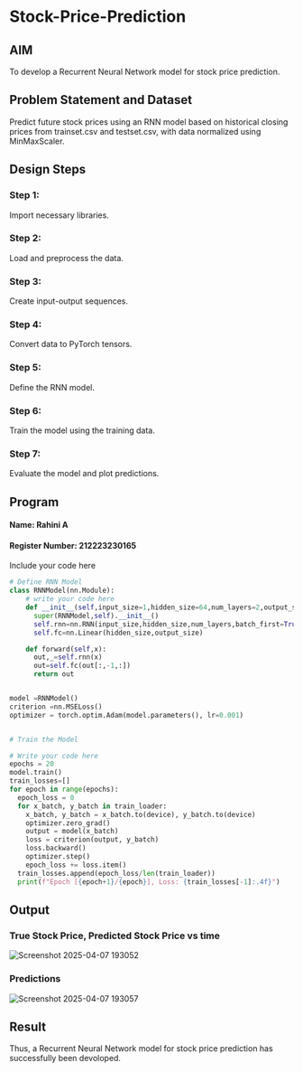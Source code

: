 # Stock-Price-Prediction


## AIM

To develop a Recurrent Neural Network model for stock price prediction.

## Problem Statement and Dataset
Predict future stock prices using an RNN model based on historical closing prices from trainset.csv and testset.csv, with data normalized using MinMaxScaler.
<br/>

## Design Steps

### Step 1:
Import necessary libraries.

### Step 2:
Load and preprocess the data.

### Step 3:
Create input-output sequences.

### Step 4:
Convert data to PyTorch tensors.

### Step 5:
Define the RNN model.

### Step 6:
Train the model using the training data.

### Step 7:
Evaluate the model and plot predictions.


## Program
#### Name: Rahini A
#### Register Number: 212223230165
Include your code here
```Python 
# Define RNN Model
class RNNModel(nn.Module):
    # write your code here
    def __init__(self,input_size=1,hidden_size=64,num_layers=2,output_size=1):
      super(RNNModel,self).__init__()
      self.rnn=nn.RNN(input_size,hidden_size,num_layers,batch_first=True)
      self.fc=nn.Linear(hidden_size,output_size)

    def forward(self,x):
      out,_=self.rnn(x)
      out=self.fc(out[:,-1,:])
      return out


model =RNNModel()
criterion =nn.MSELoss()
optimizer = torch.optim.Adam(model.parameters(), lr=0.001)


# Train the Model

# Write your code here
epochs = 20
model.train()
train_losses=[]
for epoch in range(epochs):
  epoch_loss = 0
  for x_batch, y_batch in train_loader:
    x_batch, y_batch = x_batch.to(device), y_batch.to(device)
    optimizer.zero_grad()
    output = model(x_batch)
    loss = criterion(output, y_batch)
    loss.backward()
    optimizer.step()
    epoch_loss += loss.item()
  train_losses.append(epoch_loss/len(train_loader))
  print(f"Epoch [{epoch+1}/{epoch}], Loss: {train_losses[-1]:.4f}")


```

## Output

### True Stock Price, Predicted Stock Price vs time
![Screenshot 2025-04-07 193052](https://github.com/user-attachments/assets/a42558e6-8610-4203-85f4-542dcba2521d)


### Predictions 
![Screenshot 2025-04-07 193057](https://github.com/user-attachments/assets/a2b68bcc-74b7-4ecb-9013-c1e19ffffd2e)


## Result
Thus, a Recurrent Neural Network model for stock price prediction has successfully been devoloped.
